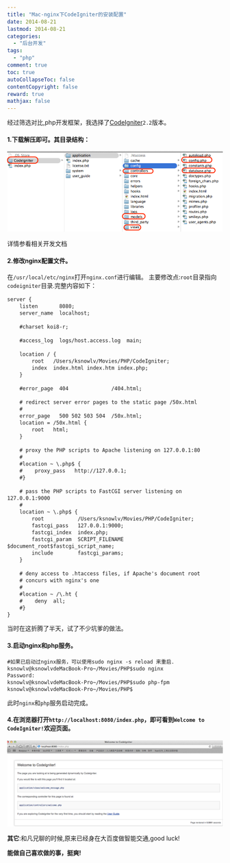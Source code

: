 ```yaml
---
title: "Mac-nginx下CodeIgniter的安装配置"
date: 2014-08-21
lastmod: 2014-08-21
categories:
  - "后台开发"
tags:
  - "php"
comment: true
toc: true
autoCollapseToc: false
contentCopyright: false
reward: true
mathjax: false
---
```


   经过筛选对比,php开发框架，我选择了[CodeIgniter](https://ellislab.com/codeigniter)`2.2`版本。


#### 1.下载解压即可。其目录结构：
![image](/images/post/2014-08-21-mac-nginx-xia-codeigniterde-an-zhuang-pei-zhi/codeigniter_dir.png)  

详情参看相关开发文档
 
#### 2.修改nginx配置文件。
在`/usr/local/etc/nginx`打开`nginx.conf`进行编辑。
主要修改点:`root`目录指向`codeigniter`目录.完整内容如下：

    server {
        listen       8080;
        server_name  localhost;

        #charset koi8-r;

        #access_log  logs/host.access.log  main;

        location / {
            root   /Users/ksnowlv/Movies/PHP/CodeIgniter;
            index  index.html index.htm index.php;
        }

        #error_page  404              /404.html;

        # redirect server error pages to the static page /50x.html
        #
        error_page   500 502 503 504  /50x.html;
        location = /50x.html {
            root   html;
        }

        # proxy the PHP scripts to Apache listening on 127.0.0.1:80
        #
        #location ~ \.php$ {
        #    proxy_pass   http://127.0.0.1;
        #}

        # pass the PHP scripts to FastCGI server listening on 127.0.0.1:9000
        #
        location ~ \.php$ {
            root           /Users/ksnowlv/Movies/PHP/CodeIgniter;
            fastcgi_pass   127.0.0.1:9000;
            fastcgi_index  index.php;
            fastcgi_param  SCRIPT_FILENAME $document_root$fastcgi_script_name;
            include        fastcgi_params;
        }

        # deny access to .htaccess files, if Apache's document root
        # concurs with nginx's one
        #
        #location ~ /\.ht {
        #    deny  all;
        #}
    }

当时在这折腾了半天，试了不少坑爹的做法。
    
#### 3.启动nginx和php服务。
    #如果已启动过nginx服务，可以使用sudo nginx -s reload 来重启.
    ksnowlv@ksnowlvdeMacBook-Pro~/Movies/PHP$sudo nginx
    Password:
    ksnowlv@ksnowlvdeMacBook-Pro~/Movies/PHP$sudo php-fpm
    ksnowlv@ksnowlvdeMacBook-Pro~/Movies/PHP$
 此时`nginx`和`php`服务启动完成。
 
#### 4.在浏览器打开`http://localhost:8080/index.php`，即可看到`Welcome to CodeIgniter!`欢迎页面。
![image](/images/post/2014-08-21-mac-nginx-xia-codeigniterde-an-zhuang-pei-zhi/codeigniter_page.png) 

**其它**:和凡兄聊的时候,原来已经身在大百度做智能交通,good luck!

**能做自己喜欢做的事，挺爽!**

